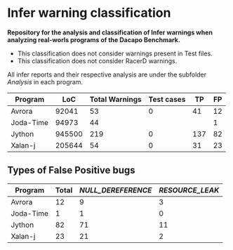 # Infer warning classification

**Repository for the analysis and classification of Infer warnings when analyzing real-worls programs of the Dacapo Benchmark.**

* This classification does not consider warnings present in Test files. 
* This classification does not consider RacerD warnings.

All infer reports and their respective analysis are under the subfolder *Analysis* in each program.

Program | LoC | Total Warnings | Test cases | TP | FP
------------ | ------------- | -------- |----| ---- | ----|
Avrora | 92041 | 53 | 0| 41 | 12
Joda-Time | 94973 | 44 | |  | 1
Jython | 945500 | 219 | 0 | 137 | 82
Xalan-j| 205644 | 54 | 0 | 31 | 23

## Types of False Positive bugs

Program | Total | *NULL_DEREFERENCE* | *RESOURCE_LEAK* | 
------------ | ------------- | -------- | ---- |
Avrora | 12 | 9 | 3 |
Joda-Time | 1 | 1 | 0 |
Jython | 82 | 71 | 11 |
Xalan-j| 23 | 21 | 2| 
